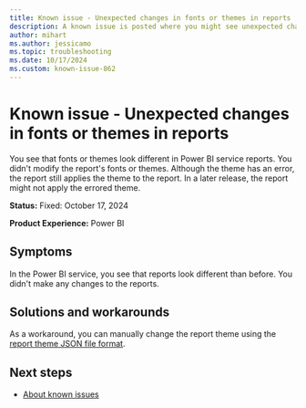 ```yaml
---
title: Known issue - Unexpected changes in fonts or themes in reports
description: A known issue is posted where you might see unexpected changes in fonts or themes in reports.
author: mihart
ms.author: jessicamo
ms.topic: troubleshooting  
ms.date: 10/17/2024
ms.custom: known-issue-862
---
```


# Known issue - Unexpected changes in fonts or themes in reports

You see that fonts or themes look different in Power BI service reports. You didn't modify the report's fonts or themes. Although the theme has an error, the report still applies the theme to the report. In a later release, the report might not apply the errored theme.

**Status:** Fixed: October 17, 2024

**Product Experience:** Power BI

## Symptoms

In the Power BI service, you see that reports look different than before. You didn't make any changes to the reports.

## Solutions and workarounds

As a workaround, you can manually change the report theme using the [report theme JSON file format](/power-bi/create-reports/desktop-report-themes).

## Next steps

- [About known issues](https://support.fabric.microsoft.com/known-issues)
